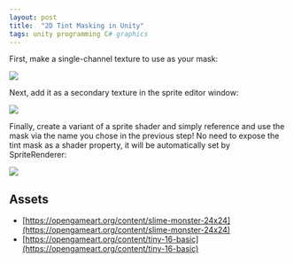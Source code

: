```yaml
---
layout: post
title:  "2D Tint Masking in Unity"
tags: unity programming C# graphics
---
```

First, make a single-channel texture to use as your mask:

![](/blog/assets/images/tumblr_1426a7931d35547cb846362d008a1fc6_93adf90d_540.png)

Next, add it as a secondary texture in the sprite editor window:

![](/blog/assets/images/tumblr_ea94252d96174a2e0412a1cc01cbf9eb_27426728_1280.png)

Finally, create a variant of a sprite shader and simply reference and use the mask via the name you chose in the previous step! No need to expose the tint mask as a shader property, it will be automatically set by SpriteRenderer:

![](/blog/assets/images/tumblr_443fe94a3ac0eea0412a1faa15c92af6_49506762_640.png)

## Assets
* [https://opengameart.org/content/slime-monster-24x24](https://opengameart.org/content/slime-monster-24x24)
* [https://opengameart.org/content/tiny-16-basic](https://opengameart.org/content/tiny-16-basic)
